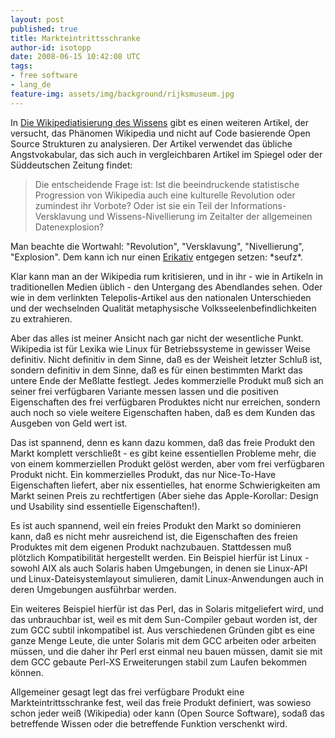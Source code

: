 ```yaml
---
layout: post
published: true
title: Markteintrittsschranke
author-id: isotopp
date: 2008-06-15 10:42:08 UTC
tags:
- free software
- lang_de
feature-img: assets/img/background/rijksmuseum.jpg
---
```

In <a href="http://www.heise.de/tp/r4/artikel/28/28010/1.html"> Die Wikipediatisierung des Wissens</a> gibt es einen weiteren Artikel, der versucht, das Phänomen Wikipedia und nicht auf Code basierende Open Source Strukturen zu analysieren. Der Artikel verwendet das übliche Angstvokabular, das sich auch in vergleichbaren Artikel im Spiegel oder der Süddeutschen Zeitung findet: <blockquote> Die entscheidende Frage ist: Ist die beeindruckende statistische Progression von Wikipedia auch eine kulturelle Revolution oder zumindest ihr Vorbote? Oder ist sie ein Teil der Informations-Versklavung und Wissens-Nivellierung im Zeitalter der allgemeinen Datenexplosion?</blockquote> Man beachte die Wortwahl: "Revolution", "Versklavung", "Nivellierung", "Explosion". Dem kann ich nur einen <a href="http://de.wikipedia.org/wiki/Erikativ">Erikativ</a> entgegen setzen: \*seufz\*.




Klar kann man an der Wikipedia rum kritisieren, und in ihr - wie in Artikeln in traditionellen Medien üblich - den Untergang des Abendlandes sehen. Oder wie in dem verlinkten Telepolis-Artikel aus den nationalen Unterschieden und der wechselnden Qualität metaphysische Volksseelenbefindlichkeiten zu extrahieren.

Aber das alles ist meiner Ansicht nach gar nicht der wesentliche Punkt. Wikipedia ist für Lexika wie Linux für Betriebssysteme in gewisser Weise definitiv. Nicht definitiv in dem Sinne, daß es der Weisheit letzter Schluß ist, sondern definitiv in dem Sinne, daß es für einen bestimmten Markt das untere Ende der Meßlatte festlegt. Jedes kommerzielle Produkt muß sich an seiner frei verfügbaren Variante messen lassen und die positiven Eigenschaften des frei verfügbaren Produktes nicht nur erreichen, sondern auch noch so viele weitere Eigenschaften haben, daß es dem Kunden das Ausgeben von Geld wert ist.

Das ist spannend, denn es kann dazu kommen, daß das freie Produkt den Markt komplett verschließt - es gibt keine essentiellen Probleme mehr, die von einem kommerziellen Produkt gelöst werden, aber vom frei verfügbaren Produkt nicht. Ein kommerzielles Produkt, das nur Nice-To-Have Eigenschaften liefert, aber nix essentielles, hat enorme Schwierigkeiten am Markt seinen Preis zu rechtfertigen (Aber siehe das Apple-Korollar: Design und Usability sind essentielle Eigenschaften!).

Es ist auch spannend, weil ein freies Produkt den Markt so dominieren kann, daß es nicht mehr ausreichend ist, die Eigenschaften des freien Produktes mit dem eigenen Produkt nachzubauen. Stattdessen muß plötzlich Kompatibilität hergestellt werden. Ein Beispiel hierfür ist Linux - sowohl AIX als auch Solaris haben Umgebungen, in denen sie Linux-API und Linux-Dateisystemlayout simulieren, damit Linux-Anwendungen auch in deren Umgebungen ausführbar werden.

Ein weiteres Beispiel hierfür ist das Perl, das in Solaris mitgeliefert wird, und das unbrauchbar ist, weil es mit dem Sun-Compiler gebaut worden ist, der zum GCC subtil inkompatibel ist. Aus verschiedenen Gründen gibt es eine ganze Menge Leute, die unter Solaris mit dem GCC arbeiten oder arbeiten müssen, und die daher ihr Perl erst einmal neu bauen müssen, damit sie mit dem GCC gebaute Perl-XS Erweiterungen stabil zum Laufen bekommen können.

Allgemeiner gesagt legt das frei verfügbare Produkt eine Markteintrittsschranke fest, weil das freie Produkt definiert, was sowieso schon jeder weiß (Wikipedia) oder kann (Open Source Software), sodaß das betreffende Wissen oder die betreffende Funktion verschenkt wird.

